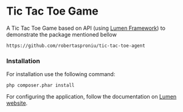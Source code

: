 # Tic Tac Toe Game

A Tic Tac Toe Game based on API (using [Lumen Framework](http://lumen.laravel.com/docs)) to demonstrate the package mentioned bellow
```
https://github.com/robertasproniu/tic-tac-toe-agent
```

### Installation

For installation use the following command:
```
php composer.phar install
```

For configuring the application, follow the documentation on [Lumen website](http://lumen.laravel.com/docs).
